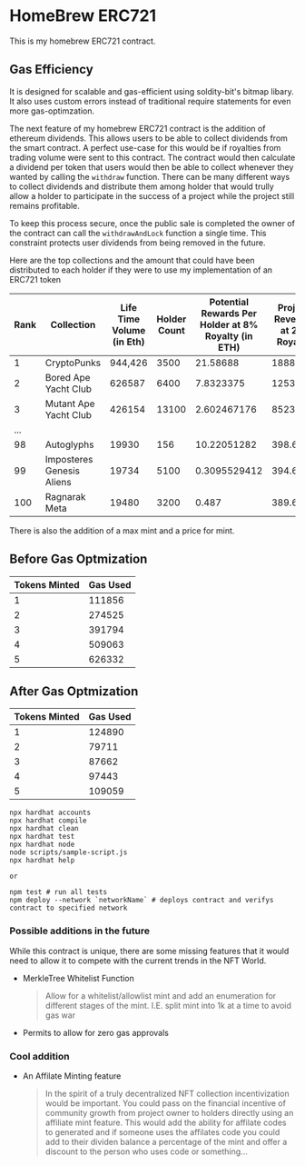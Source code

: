 # HomeBrew ERC721

This is my homebrew ERC721 contract.

## Gas Efficiency

It is designed for scalable and gas-efficient using soldity-bit's bitmap libary. It also uses custom errors instead of traditional require statements for even more gas-optimzation.

The next feature of my homebrew ERC721 contract is the addition of ethereum dividends. This allows users to be able to collect dividends from the smart contract. A perfect use-case for this would be if royalties from trading volume were sent to this contract. The contract would then calculate a dividend per token that users would then be able to collect whenever they wanted by calling the `withdraw` function. There can be many different ways to collect dividends and distribute them among holder that would trully allow a holder to participate in the success of a project while the project still remains profitable.

To keep this process secure, once the public sale is completed the owner of the contract can call the `withdrawAndLock` function a single time. This constraint protects user dividends from being removed in the future.

Here are the top collections and the amount that could have been distributed to each holder if they were to use my implementation of an ERC721 token

| Rank | Collection                | Life Time Volume (in Eth) | Holder Count | Potential Rewards Per Holder at 8% Royalty (in ETH) | Project Revenue at 2% Royalty |
| ---- | ------------------------- | ------------------------- | ------------ | --------------------------------------------------- | ----------------------------- |
| 1    | CryptoPunks               | 944,426                   | 3500         | 21.58688                                            | 18888.52                      |
| 2    | Bored Ape Yacht Club      | 626587                    | 6400         | 7.8323375                                           | 12531.74                      |
| 3    | Mutant Ape Yacht Club     | 426154                    | 13100        | 2.602467176                                         | 8523.08                       |
| ...  |                           |                           |              |                                                     |                               |
| 98   | Autoglyphs                | 19930                     | 156          | 10.22051282                                         | 398.6                         |
| 99   | Imposteres Genesis Aliens | 19734                     | 5100         | 0.3095529412                                        | 394.68                        |
| 100  | Ragnarak Meta             | 19480                     | 3200         | 0.487                                               | 389.6                         |

There is also the addition of a max mint and a price for mint.

## Before Gas Optmization

| Tokens Minted | Gas Used |
| ------------- | -------- |
| 1             | 111856   |
| 2             | 274525   |
| 3             | 391794   |
| 4             | 509063   |
| 5             | 626332   |

## After Gas Optmization

| Tokens Minted | Gas Used |
| ------------- | -------- |
| 1             | 124890   |
| 2             | 79711    |
| 3             | 87662    |
| 4             | 97443    |
| 5             | 109059   |

```shell
npx hardhat accounts
npx hardhat compile
npx hardhat clean
npx hardhat test
npx hardhat node
node scripts/sample-script.js
npx hardhat help

or

npm test # run all tests
npm deploy --network `networkName` # deploys contract and verifys contract to specified network
```

### Possible additions in the future

While this contract is unique, there are some missing features that it would need to allow it to compete with the current trends in the NFT World.

- MerkleTree Whitelist Function

  > Allow for a whitelist/allowlist mint and add an enumeration for different stages of the mint. I.E. split mint into 1k at a time to avoid gas war

- Permits to allow for zero gas approvals

### Cool addition

- An Affilate Minting feature

  > In the spirit of a truly decentralized NFT collection incentivization would be important. You could pass on the financial incentive of community growth from project owner to holders directly using an affiliate mint feature. This would add the ability for affilate codes to generated and if someone uses the affilates code you could add to their dividen balance a percentage of the mint and offer a discount to the person who uses code or something...
